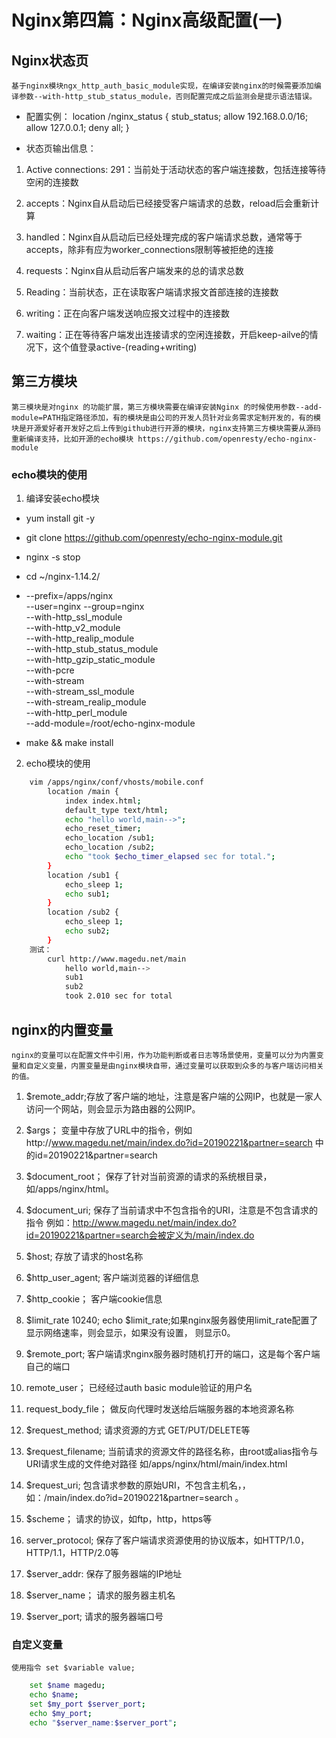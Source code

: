 # Nginx第四篇：Nginx高级配置(一)

## Nginx状态页
	基于nginx模块ngx_http_auth_basic_module实现，在编译安装nginx的时候需要添加编译参数--with-http_stub_status_module，否则配置完成之后监测会是提示语法错误。

- 配置实例：
	location /nginx_status {
	stub_status;
	allow 192.168.0.0/16;
	allow 127.0.0.1;
	deny all;
	}

- 状态页输出信息：

1. Active connections: 291：当前处于活动状态的客户端连接数，包括连接等待空闲的连接数
	
2. accepts：Nginx自从启动后已经接受客户端请求的总数，reload后会重新计算

3. handled：Nginx自从启动后已经处理完成的客户端请求总数，通常等于accepts，除非有应为worker_connections限制等被拒绝的连接
	
4. requests：Nginx自从启动后客户端发来的总的请求总数

5. Reading：当前状态，正在读取客户端请求报文首部连接的连接数

6. writing：正在向客户端发送响应报文过程中的连接数

7. waiting：正在等待客户端发出连接请求的空闲连接数，开启keep-ailve的情况下，这个值登录active-(reading+writing)

## 第三方模块
	第三模块是对nginx 的功能扩展，第三方模块需要在编译安装Nginx 的时候使用参数--add-module=PATH指定路径添加，有的模块是由公司的开发人员针对业务需求定制开发的，有的模块是开源爱好者开发好之后上传到github进行开源的模块，nginx支持第三方模块需要从源码重新编译支持，比如开源的echo模块 https://github.com/openresty/echo-nginx-module

### echo模块的使用

1. 编译安装echo模块

- yum install git -y

- git clone https://github.com/openresty/echo-nginx-module.git

- nginx -s stop

- cd ~/nginx-1.14.2/

- --prefix=/apps/nginx \
	--user=nginx --group=nginx \
	--with-http_ssl_module \
	--with-http_v2_module \
	--with-http_realip_module \
	--with-http_stub_status_module \
	--with-http_gzip_static_module \
	--with-pcre \
	--with-stream \
	--with-stream_ssl_module \
	--with-stream_realip_module \
	--with-http_perl_module \
	--add-module=/root/echo-nginx-module
	
- make && make install

2. echo模块的使用
```bash
	vim /apps/nginx/conf/vhosts/mobile.conf
		location /main {
			index index.html;
			default_type text/html;
			echo "hello world,main-->";
			echo_reset_timer;
			echo_location /sub1;
			echo_location /sub2;
			echo "took $echo_timer_elapsed sec for total.";
		}
		location /sub1 {
			echo_sleep 1;
			echo sub1;
		}
		location /sub2 {
			echo_sleep 1;
			echo sub2;
		}
	测试：
		curl http://www.magedu.net/main
			hello world,main-->
			sub1
			sub2
			took 2.010 sec for total
```
## nginx的内置变量
	nginx的变量可以在配置文件中引用，作为功能判断或者日志等场景使用，变量可以分为内置变量和自定义变量，内置变量是由nginx模块自带，通过变量可以获取到众多的与客户端访问相关的值。

1. $remote_addr;存放了客户端的地址，注意是客户端的公网IP，也就是一家人访问一个网站，则会显示为路由器的公网IP。

2. $args；
	变量中存放了URL中的指令，例如http://www.magedu.net/main/index.do?id=20190221&partner=search 中的id=20190221&partner=search

3. $document_root；
	保存了针对当前资源的请求的系统根目录，如/apps/nginx/html。

4. $document_uri;
	保存了当前请求中不包含指令的URI，注意是不包含请求的指令
	例如：http://www.magedu.net/main/index.do?id=20190221&partner=search会被定义为/main/index.do

5. $host;
	存放了请求的host名称

6. $http_user_agent;
	客户端浏览器的详细信息

7. $http_cookie；
	客户端cookie信息

8. $limit_rate 10240;
	echo $limit_rate;如果nginx服务器使用limit_rate配置了显示网络速率，则会显示，如果没有设置， 则显示0。

9. $remote_port;
	客户端请求nginx服务器时随机打开的端口，这是每个客户端自己的端口

10. remote_user；
	已经经过auth basic module验证的用户名

11. request_body_file；
	做反向代理时发送给后端服务器的本地资源名称

12. $request_method;
	请求资源的方式 GET/PUT/DELETE等

13. $request_filename;
	当前请求的资源文件的路径名称，由root或alias指令与URI请求生成的文件绝对路径
	如/apps/nginx/html/main/index.html

14. $request_uri;
	包含请求参数的原始URI，不包含主机名，，如：/main/index.do?id=20190221&partner=search 。

15. $scheme；
	请求的协议，如ftp，http，https等

16. server_protocol;
	保存了客户端请求资源使用的协议版本，如HTTP/1.0，HTTP/1.1，HTTP/2.0等

17. $server_addr:
	保存了服务器端的IP地址

18. $server_name；
	请求的服务器主机名

19. $server_port;
	请求的服务器端口号

### 自定义变量
	使用指令 set $variable value;
```bash
	set $name magedu;
	echo $name;
	set $my_port $server_port;
	echo $my_port;
	echo "$server_name:$server_port";
```